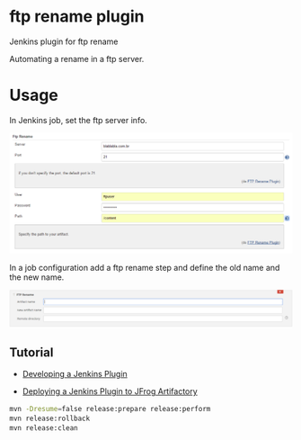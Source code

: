 # ftp rename plugin
Jenkins plugin for ftp rename

Automating a rename in a ftp server.

# Usage
In Jenkins job, set the ftp server info.

![ScreenShot](ftp_rename.png?raw=true )

In a job configuration add a ftp rename step and define the old name and the new name.

![ScreenShot](job_config.png?raw=true)

## Tutorial

  * [Developing a Jenkins Plugin](https://wiki.jenkins.io/display/JENKINS/Plugin+tutorial)

  * [Deploying a Jenkins Plugin to JFrog Artifactory](https://wiki.jenkins.io/display/JENKINS/Hosting+Plugins)

```sh
mvn -Dresume=false release:prepare release:perform
mvn release:rollback
mvn release:clean
```